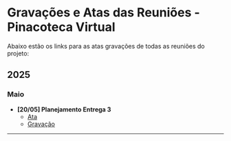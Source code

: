 # Gravações e Atas das Reuniões - Pinacoteca Virtual

Abaixo estão os links para as atas gravações de todas as reuniões do projeto:

## 2025


### Maio
- **[20/05] Planejamento Entrega 3**
  - [Ata](/PadroesDeProjeto/Atas/Ata20052025.md)
  - [Gravação](https://drive.google.com/file/d/1vIcbBvFp_9J8-wX59Oii8dG8gcbGw8K2/view?usp=drive_link)

---
